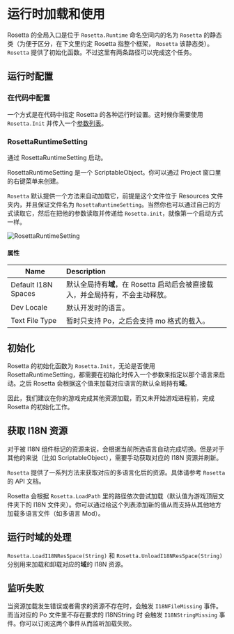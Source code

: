 # 运行时加载和使用

Rosetta 的全局入口是位于 `Rosetta.Runtime` 命名空间内的名为 `Rosetta` 的静态类（为便于区分，在下文里约定 Rosetta 指整个框架， `Rosetta` 该静态类）。`Rosetta` 
提供了初始化函数。不过这里有两条路径可以完成这个任务。


## 运行时配置

### 在代码中配置

一个方式是在代码中指定 Rosetta 的各种运行时设置。这时候你需要使用 `Rosetta.Init` 并传入一个[参数列表](https://molingyu.github.io/RosettaDocs/api/Rosetta.Runtime.Rosetta.html#Rosetta_Runtime_Rosetta_Init_Rosetta_Runtime_LangFlag_Rosetta_Runtime_LangFlag_System_Collections_Generic_List_System_String__Rosetta_Runtime_I18NFileType_)。

### RosettaRuntimeSetting

通过 RosettaRuntimeSetting 启动。

RosettaRuntimeSetting 是一个 ScriptableObject。你可以通过 Project 窗口里的右键菜单来创建。

`Rosetta` 默认提供一个方法来自动加载它，前提是这个文件位于 Resources 
文件夹内，并且保证文件名为 `RosettaRuntimeSetting`。当然你也可以通过自己的方式读取它，然后在把他的参数读取并传递给 `Rosetta.init`，就像第一个启动方式一样。

![RosettaRuntimeSetting](./res/rosettaRuntimeSetting.png)

#### 属性
|Name|Description|
|---|:---|
|Default I18N Spaces|默认全局持有**域**，在 Rosetta 启动后会被直接载入，并全局持有，不会主动释放。|
|Dev Locale|默认开发时的语言。|
|Text File Type|暂时只支持 Po，之后会支持 mo 格式的载入。|


## 初始化

Rosetta 的初始化函数为 `Rosetta.Init`，无论是否使用 RosettaRuntimeSetting，都需要在初始化时传入一个参数来指定以那个语言来启动。之后 Rosetta 会根据这个值来加载对应语言的默认全局持有**域**。

因此，我们建议在你的游戏完成其他资源加载，而又未开始游戏进程前，完成 Rosetta 的初始化工作。


## 获取 I18N 资源

对于被 I18N 组件标记的资源来说，会根据当前所选语言自动完成切换。但是对于其他的来说（比如 ScriptableObject），需要手动获取对应的 I18N 资源并刷新。

`Rosetta` 提供了一系列方法来获取对应的多语言化后的资源。具体请参考 `Rosetta` 的 API 文档。

Rosetta 会根据 `Rosetta.LoadPath` 里的路径依次尝试加载（默认值为游戏顶层文件夹下的 I18N 文件夹）。你可以通过给这个列表添加新的值从而支持从其他地方加载多语言文件（如多语言 Mod）。

## 运行时域的处理

`Rosetta.LoadI18NResSpace(String)` 和 `Rosetta.UnloadI18NResSpace(String)` 分别用来加载和卸载对应的**域**的 I18N 资源。

## 监听失败

当资源加载发生错误或者需求的资源不存在时，会触发 `I18NFileMissing` 事件。而当对应的 Po 文件里不存在要求的 I18NString 时 会触发 `I18NStringMissing` 
事件。你可以订阅这两个事件从而监听加载失败。



